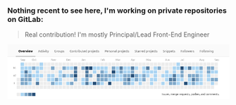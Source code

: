 ### Nothing recent to see here, I'm working on private repositories on GitLab: 

> Real contribution! I'm mostly Principal/Lead Front-End Engineer

![Gitlab screenshot](https://github.com/laurentperroteau/laurentperroteau/blob/main/gitlab.png "Gitab")
